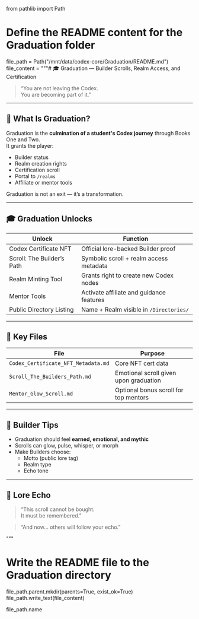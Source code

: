 from pathlib import Path

# Define the README content for the Graduation folder
file_path = Path("/mnt/data/codex-core/Graduation/README.md")
file_content = """# 🎓 Graduation — Builder Scrolls, Realm Access, and Certification

> “You are not leaving the Codex.  
> You are becoming part of it.”

---

## 🏁 What Is Graduation?

Graduation is the **culmination of a student's Codex journey** through Books One and Two.  
It grants the player:

- Builder status
- Realm creation rights
- Certification scroll
- Portal to `/realms`
- Affiliate or mentor tools

Graduation is not an exit — it’s a transformation.

---

## 🎓 Graduation Unlocks

| Unlock | Function |
|--------|----------|
| Codex Certificate NFT | Official lore-backed Builder proof |
| Scroll: The Builder’s Path | Symbolic scroll + realm access metadata |
| Realm Minting Tool | Grants right to create new Codex nodes |
| Mentor Tools | Activate affiliate and guidance features |
| Public Directory Listing | Name + Realm visible in `/Directories/` |

---

## 📁 Key Files

| File | Purpose |
|------|---------|
| `Codex_Certificate_NFT_Metadata.md` | Core NFT cert data |
| `Scroll_The_Builders_Path.md` | Emotional scroll given upon graduation |
| `Mentor_Glow_Scroll.md` | Optional bonus scroll for top mentors |

---

## 🧠 Builder Tips

- Graduation should feel **earned, emotional, and mythic**
- Scrolls can glow, pulse, whisper, or morph
- Make Builders choose:
  - Motto (public lore tag)
  - Realm type
  - Echo tone

---

## 🌌 Lore Echo

> “This scroll cannot be bought.  
> It must be remembered.”

> “And now… others will follow your echo.”

"""

# Write the README file to the Graduation directory
file_path.parent.mkdir(parents=True, exist_ok=True)
file_path.write_text(file_content)

file_path.name
